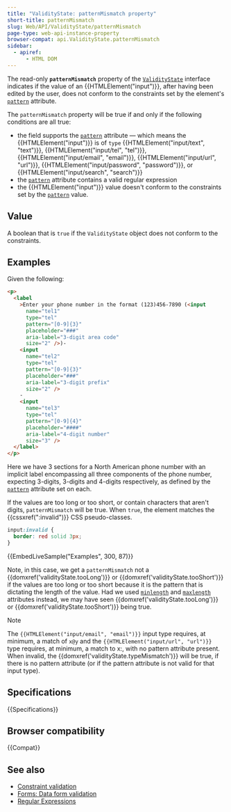 ```yaml
---
title: "ValidityState: patternMismatch property"
short-title: patternMismatch
slug: Web/API/ValidityState/patternMismatch
page-type: web-api-instance-property
browser-compat: api.ValidityState.patternMismatch
sidebar:
  - apiref:
      - HTML DOM
---
```


The read-only **`patternMismatch`** property of the [`ValidityState`](/en-US/docs/Web/API/ValidityState) interface indicates if the value of an {{HTMLElement("input")}}, after having been edited by the user, does not conform to the constraints set by the element's [`pattern`](/en-US/docs/Web/HTML/Reference/Attributes/pattern) attribute.

The `patternMismatch` property will be true if and only if the following conditions are all true:

- the field supports the [`pattern`](/en-US/docs/Web/HTML/Reference/Attributes/pattern) attribute — which means the {{HTMLElement("input")}} is of `type` {{HTMLElement("input/text", "text")}}, {{HTMLElement("input/tel", "tel")}}, {{HTMLElement("input/email", "email")}}, {{HTMLElement("input/url", "url")}}, {{HTMLElement("input/password", "password")}}, or {{HTMLElement("input/search", "search")}}
- the [`pattern`](/en-US/docs/Web/HTML/Reference/Attributes/pattern) attribute contains a valid regular expression
- the {{HTMLElement("input")}} value doesn't conform to the constraints set by the [`pattern`](/en-US/docs/Web/HTML/Reference/Attributes/pattern) value.

## Value

A boolean that is `true` if the `ValidityState` object does not conform to the constraints.

## Examples

Given the following:

```html
<p>
  <label
    >Enter your phone number in the format (123)456-7890 (<input
      name="tel1"
      type="tel"
      pattern="[0-9]{3}"
      placeholder="###"
      aria-label="3-digit area code"
      size="2" />)-
    <input
      name="tel2"
      type="tel"
      pattern="[0-9]{3}"
      placeholder="###"
      aria-label="3-digit prefix"
      size="2" />
    -
    <input
      name="tel3"
      type="tel"
      pattern="[0-9]{4}"
      placeholder="####"
      aria-label="4-digit number"
      size="3" />
  </label>
</p>
```

Here we have 3 sections for a North American phone number with an implicit label encompassing all three components of the phone number, expecting 3-digits, 3-digits and 4-digits respectively, as defined by the [`pattern`](/en-US/docs/Web/HTML/Reference/Attributes/pattern) attribute set on each.

If the values are too long or too short, or contain characters that aren't digits, `patternMismatch` will be true. When `true`, the element matches the {{cssxref(":invalid")}} CSS pseudo-classes.

```css
input:invalid {
  border: red solid 3px;
}
```

{{EmbedLiveSample("Examples", 300, 87)}}

Note, in this case, we get a `patternMismatch` not a {{domxref('validityState.tooLong')}} or {{domxref('validityState.tooShort')}} if the values are too long or too short because it is the pattern that is dictating the length of the value. Had we used [`minlength`](/en-US/docs/Web/HTML/Reference/Attributes/minlength) and [`maxlength`](/en-US/docs/Web/HTML/Reference/Attributes/maxlength) attributes instead, we may have seen {{domxref('validityState.tooLong')}} or {{domxref('validityState.tooShort')}} being true.

> [!NOTE]
> The `{{HTMLElement("input/email", "email")}}` input type requires, at minimum, a match of `x@y` and the `{{HTMLElement("input/url", "url")}}` type requires, at minimum, a match to x:, with no pattern attribute present. When invalid, the {{domxref('validityState.typeMismatch')}} will be true, if there is no pattern attribute (or if the pattern attribute is not valid for that input type).

## Specifications

{{Specifications}}

## Browser compatibility

{{Compat}}

## See also

- [Constraint validation](/en-US/docs/Web/HTML/Guides/Constraint_validation)
- [Forms: Data form validation](/en-US/docs/Learn_web_development/Extensions/Forms/Form_validation)
- [Regular Expressions](/en-US/docs/Web/JavaScript/Guide/Regular_expressions)
